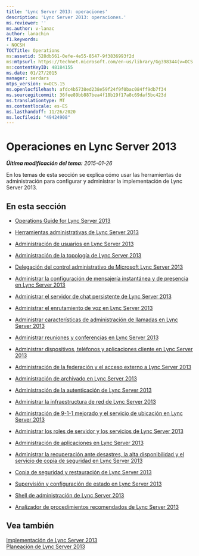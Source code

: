 ```yaml
---
title: 'Lync Server 2013: operaciones'
description: 'Lync Server 2013: operaciones.'
ms.reviewer: ''
ms.author: v-lanac
author: lanachin
f1.keywords:
- NOCSH
TOCTitle: Operations
ms:assetid: 528db561-0efe-4e55-8547-9f3836993f2d
ms:mtpsurl: https://technet.microsoft.com/en-us/library/Gg398344(v=OCS.15)
ms:contentKeyID: 48184155
ms.date: 01/27/2015
manager: serdars
mtps_version: v=OCS.15
ms.openlocfilehash: afdc4b5738ed238e59f24f9f0bac084ff9db7f34
ms.sourcegitcommit: 36fee89bb887bea4f18b19f17a8c69daf5bc423d
ms.translationtype: MT
ms.contentlocale: es-ES
ms.lasthandoff: 11/26/2020
ms.locfileid: "49424908"
---
```

# <a name="operations-in-lync-server-2013"></a>Operaciones en Lync Server 2013

<div data-xmlns="http://www.w3.org/1999/xhtml">

<div class="topic" data-xmlns="http://www.w3.org/1999/xhtml" data-msxsl="urn:schemas-microsoft-com:xslt" data-cs="https://msdn.microsoft.com/">

<div data-asp="https://msdn2.microsoft.com/asp">



</div>

<div id="mainSection">

<div id="mainBody">

<span> </span>

_**Última modificación del tema:** 2015-01-26_

En los temas de esta sección se explica cómo usar las herramientas de administración para configurar y administrar la implementación de Lync Server 2013.

<div>

## <a name="in-this-section"></a>En esta sección

  - [Operations Guide for Lync Server 2013](lync-server-2013-operations-guide.md)

  - [Herramientas administrativas de Lync Server 2013](lync-server-2013-lync-server-administrative-tools.md)

  - [Administración de usuarios en Lync Server 2013](lync-server-2013-managing-users-in-lync-server.md)

  - [Administración de la topología de Lync Server 2013](lync-server-2013-managing-the-lync-server-topology.md)

  - [Delegación del control administrativo de Microsoft Lync Server 2013](lync-server-2013-delegating-administrative-control-of-lync-server.md)

  - [Administrar la configuración de mensajería instantánea y de presencia en Lync Server 2013](lync-server-2013-managing-im-and-presence-settings.md)

  - [Administrar el servidor de chat persistente de Lync Server 2013](managing-lync-server-2013-persistent-chat-server.md)

  - [Administrar el enrutamiento de voz en Lync Server 2013](lync-server-2013-managing-voice-routing.md)

  - [Administrar características de administración de llamadas en Lync Server 2013](lync-server-2013-managing-call-management-features.md)

  - [Administrar reuniones y conferencias en Lync Server 2013](lync-server-2013-managing-meetings-and-conferences.md)

  - [Administrar dispositivos, teléfonos y aplicaciones cliente en Lync Server 2013](lync-server-2013-managing-devices-phones-and-client-applications.md)

  - [Administración de la federación y el acceso externo a Lync Server 2013](lync-server-2013-managing-federation-and-external-access-to-lync-server-2013.md)

  - [Administración de archivado en Lync Server 2013](lync-server-2013-managing-archiving.md)

  - [Administración de la autenticación de Lync Server 2013](lync-server-2013-managing-lync-server-authentication.md)

  - [Administrar la infraestructura de red de Lync Server 2013](lync-server-2013-managing-the-lync-server-2013-network-infrastructure.md)

  - [Administración de 9-1-1 mejorado y el servicio de ubicación en Lync Server 2013](lync-server-2013-managing-enhanced-9-1-1-and-the-location-service.md)

  - [Administrar los roles de servidor y los servicios de Lync Server 2013](lync-server-2013-managing-lync-server-services-and-server-roles.md)

  - [Administración de aplicaciones en Lync Server 2013](lync-server-2013-managing-applications.md)

  - [Administrar la recuperación ante desastres, la alta disponibilidad y el servicio de copia de seguridad en Lync Server 2013](lync-server-2013-managing-lync-server-disaster-recovery-high-availability-and-backup-service.md)

  - [Copia de seguridad y restauración de Lync Server 2013](lync-server-2013-backing-up-and-restoring-lync-server.md)

  - [Supervisión y configuración de estado en Lync Server 2013](lync-server-2013-monitoring-and-health-configuration.md)

  - [Shell de administración de Lync Server 2013](lync-server-2013-lync-server-management-shell.md)

  - [Analizador de procedimientos recomendados de Lync Server 2013](lync-server-2013-lync-server-best-practices-analyzer.md)

</div>

<div>

## <a name="see-also"></a>Vea también


[Implementación de Lync Server 2013](lync-server-2013-deployment.md)  
[Planeación de Lync Server 2013](lync-server-2013-planning.md)  
  

</div>

</div>

<span> </span>

</div>

</div>

</div>

